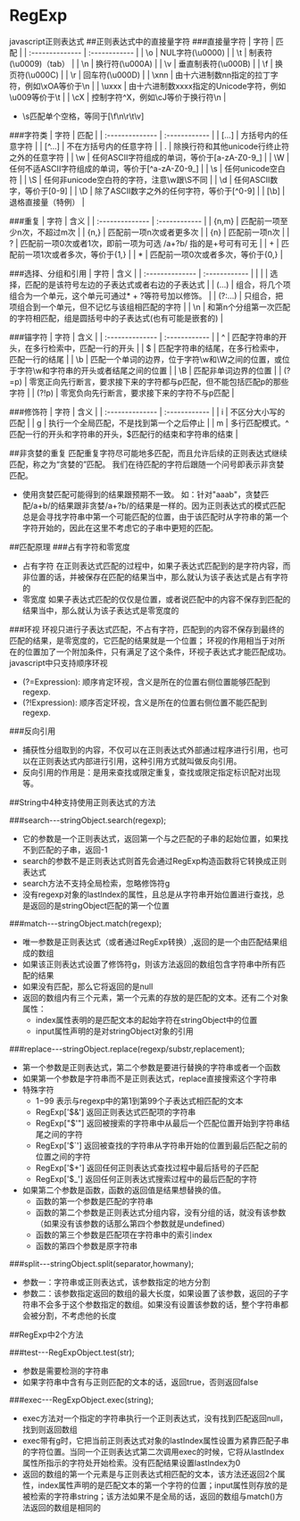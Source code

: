 # RegExp
javascript正则表达式
##正则表达式中的直接量字符
###直接量字符
| 字符 | 匹配 |
| :-------------- | :------------ |
| \o | NUL字符(\u0000) |
| \t | 制表符(\u0009)（tab） |
| \n | 换行符(\u000A) |
| \v | 垂直制表符(\u000B) |
| \f | 换页符(\u000C) |
| \r | 回车符(\u000D) |
| \xnn | 由十六进制数nn指定的拉丁字符，例如\xOA等价于\n |
| \uxxx | 由十六进制数xxxx指定的Unicode字符，例如\u009等价于\t |
| \cX | 控制字符^X，例如\cJ等价于换行符\n |
* \s匹配单个空格，等同于[\f\n\r\t\v]
    
###字符类
| 字符 | 匹配 |
| :-------------- | :------------ |
| [...] | 方括号内的任意字符 |
| [^...] | 不在方括号内的任意字符 |
| . | 除换行符和其他unicode行终止符之外的任意字符 |
| \w | 任何ASCII字符组成的单词，等价于[a-zA-Z0-9_] |
| \W | 任何不适ASCII字符组成的单词，等价于[^a-zA-Z0-9_] |
| \s | 任何unicode空白符 |
| \S | 任何非unicode空白符的字符，注意\w跟\S不同 |
| \d | 任何ASCII数字，等价于[0-9] |
| \D | 除了ASCII数字之外的任何字符，等价于[^0-9] |
| [\b] | 退格直接量（特例） |

###重复
| 字符 | 含义 |
| :-------------- | :------------ |
| {n,m} | 匹配前一项至少n次，不超过m次 |
| {n,} | 匹配前一项n次或者更多次 |
| {n} | 匹配前一项n次 |
| ? | 匹配前一项0次或者1次，即前一项为可选  /a+?b/ 指的是+号可有可无 |
| + | 匹配前一项1次或者多次，等价于{1,} |
| * | 匹配前一项0次或者多次，等价于{0,} |

###选择、分组和引用
| 字符 | 含义 |
| :-------------- | :------------ |
| | | 选择，匹配的是该符号左边的子表达式或者右边的子表达式 |
| (...) | 组合，将几个项组合为一个单元，这个单元可通过* + ?等符号加以修饰。 |
| (?:...) | 只组合，把项组合到一个单元，但不记忆与该组相匹配的字符 |
| \n | 和第n个分组第一次匹配的字符相匹配，组是圆括号中的子表达式(也有可能是嵌套的) |		
				
###锚字符
| 字符 | 含义 |
| :-------------- | :------------ |
| ^ | 匹配字符串的开头，在多行检索中，匹配一行的开头 |
| $ | 匹配字符串的结尾，在多行检索中，匹配一行的结尾 |
| \b | 匹配一个单词的边界，位于字符\w和\W之间的位置，或位于字符\w和字符串的开头或者结尾之间的位置 |
| \B | 匹配非单词边界的位置 |
| (?=p) | 零宽正向先行断言，要求接下来的字符都与p匹配，但不能包括匹配p的那些字符 |
| (?!p) | 零宽负向先行断言，要求接下来的字符不与p匹配 |
				
###修饰符
| 字符 | 含义 |
| :-------------- | :------------ |
| i | 不区分大小写的匹配 |
| g | 执行一个全局匹配，不是找到第一个之后停止 |
| m | 多行匹配模式。^匹配一行的开头和字符串的开头，$匹配行的结束和字符串的结束 |

##非贪婪的重复
匹配重复字符尽可能地多匹配，而且允许后续的正则表达式继续匹配，称之为“贪婪的”匹配。
我们在待匹配的字符后跟随一个问号即表示非贪婪匹配。
* 使用贪婪匹配可能得到的结果跟预期不一致。
如：针对"aaab"，贪婪匹配/a+b/的结果跟非贪婪/a+?b/的结果是一样的。因为正则表达式的模式匹配总是会寻找字符串中第一个可能匹配的位置，由于该匹配时从字符串的第一个字符开始的，因此在这里不考虑它的子串中更短的匹配。


##匹配原理
###占有字符和零宽度
* 占有字符
在正则表达式匹配的过程中，如果子表达式匹配到的是字符内容，而非位置的话，并被保存在匹配的结果当中，那么就认为该子表达式是占有字符的
* 零宽度
如果子表达式匹配的仅仅是位置，或者说匹配中的内容不保存到匹配的结果当中，那么就认为该子表达式是零宽度的

###环视
环视只进行子表达式匹配，不占有字符，匹配到的内容不保存到最终的匹配的结果，是零宽度的，它匹配的结果就是一个位置；
环视的作用相当于对所在的位置加了一个附加条件，只有满足了这个条件，环视子表达式才能匹配成功。
javascript中只支持顺序环视
* (?=Expression):  顺序肯定环视，含义是所在的位置右侧位置能够匹配到regexp.
* (?!Expression):  顺序否定环视，含义是所在的位置右侧位置不能匹配到regexp.

###反向引用
* 捕获性分组取到的内容，不仅可以在正则表达式外部通过程序进行引用，也可以在正则表达式内部进行引用，这种引用方式就叫做反向引用。
* 反向引用的作用是：是用来查找或限定重复，查找或限定指定标识配对出现等。


##String中4种支持使用正则表达式的方法

###search---stringObject.search(regexp);
* 它的参数是一个正则表达式，返回第一个与之匹配的子串的起始位置，如果找不到匹配的子串，返回-1
* search的参数不是正则表达式则首先会通过RegExp构造函数将它转换成正则表达式
* search方法不支持全局检索，忽略修饰符g
* 没有regexp对象的lastIndex的属性，且总是从字符串开始位置进行查找，总是返回的是stringObject匹配的第一个位置

###match---stringObject.match(regexp);
* 唯一参数是正则表达式（或者通过RegExp转换）,返回的是一个由匹配结果组成的数组
* 如果该正则表达式设置了修饰符g，则该方法返回的数组包含字符串中所有匹配的结果
* 如果没有匹配，那么它将返回的是null
* 返回的数组内有三个元素，第一个元素的存放的是匹配的文本。还有二个对象属性：
	* index属性表明的是匹配文本的起始字符在stringObject中的位置
	* input属性声明的是对stringObject对象的引用
	
###replace---stringObject.replace(regexp/substr,replacement);
* 第一个参数是正则表达式，第二个参数是要进行替换的字符串或者一个函数
* 如果第一个参数是字符串而不是正则表达式，replace直接搜索这个字符串
* 特殊字符
	* $1-$99	表示与regexp中的第1到第99个子表达式相匹配的文本
	* RegExp['$&']	返回正则表达式匹配项的字符串
	* RegExp["$'"]	返回被搜索的字符串中从最后一个匹配位置开始到字符串结尾之间的字符
	* RegExp['$`']	返回被查找的字符串从字符串开始的位置到最后匹配之前的位置之间的字符
	* RegExp['$+']  返回任何正则表达式查找过程中最后括号的子匹配
	* RegExp['$_']  返回任何正则表达式搜索过程中的最后匹配的字符
* 如果第二个参数是函数，函数的返回值是结果想替换的值。
	* 函数的第一个参数是匹配的字符串
	* 函数的第二个参数是正则表达式分组内容，没有分组的话，就没有该参数（如果没有该参数的话那么第四个参数就是undefined）
	* 函数的第三个参数是匹配项在字符串中的索引index
	* 函数的第四个参数是原字符串

###split---stringObject.split(separator,howmany);
* 参数一：字符串或正则表达式，该参数指定的地方分割
* 参数二：该参数指定返回的数组的最大长度，如果设置了该参数，返回的子字符串不会多于这个参数指定的数组。如果没有设置该参数的话，整个字符串都会被分割，不考虑他的长度

##RegExp中2个方法

###test---RegExpObject.test(str);
* 参数是需要检测的字符串
* 如果字符串中含有与正则匹配的文本的话，返回true，否则返回false

###exec---RegExpObject.exec(string);
* exec方法对一个指定的字符串执行一个正则表达式，没有找到匹配返回null，找到则返回数组
* exec带有g时，它把当前正则表达式对象的lastIndex属性设置为紧靠匹配子串的字符位置。当同一个正则表达式第二次调用exec的时候，它将从lastIndex属性所指示的字符处开始检索。没有匹配结果设置lastIndex为0
* 返回的数组的第一个元素是与正则表达式相匹配的文本，该方法还返回2个属性，index属性声明的是匹配文本的第一个字符的位置；input属性则存放的是被检索的字符串string；该方法如果不是全局的话，返回的数组与match()方法返回的数组是相同的

